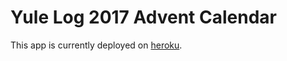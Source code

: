 # Yule Log 2017 Advent Calendar

This app is currently deployed on [heroku](http://yule-log-2017.herokuapp.com/).